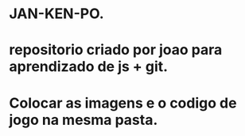 # JAN-KEN-PO.
# repositorio criado por joao para aprendizado de js + git.
# Colocar as imagens e o codigo de jogo na mesma pasta.